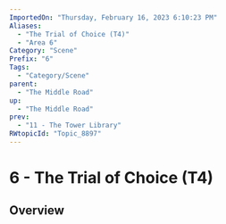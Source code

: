 ```yaml
---
ImportedOn: "Thursday, February 16, 2023 6:10:23 PM"
Aliases:
  - "The Trial of Choice (T4)"
  - "Area 6"
Category: "Scene"
Prefix: "6"
Tags:
  - "Category/Scene"
parent:
  - "The Middle Road"
up:
  - "The Middle Road"
prev:
  - "11 - The Tower Library"
RWtopicId: "Topic_8897"
---
```

# 6 - The Trial of Choice (T4)
## Overview
